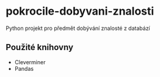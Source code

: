 # pokrocile-dobyvani-znalosti
Python projekt pro předmět dobývání znalosté z databází

## Použité knihovny
- Cleverminer
- Pandas
